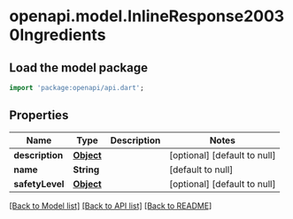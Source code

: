 # openapi.model.InlineResponse20030Ingredients

## Load the model package
```dart
import 'package:openapi/api.dart';
```

## Properties
Name | Type | Description | Notes
------------ | ------------- | ------------- | -------------
**description** | [**Object**](Object.md) |  | [optional] [default to null]
**name** | **String** |  | [default to null]
**safetyLevel** | [**Object**](Object.md) |  | [optional] [default to null]

[[Back to Model list]](../README.md#documentation-for-models) [[Back to API list]](../README.md#documentation-for-api-endpoints) [[Back to README]](../README.md)



